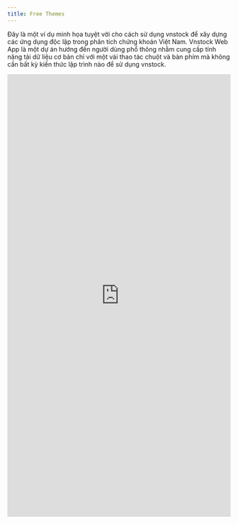 ```yaml
---
title: Free Themes
---
```


Đây là một ví dụ minh họa tuyệt vời cho cách sử dụng vnstock để xây dựng các ứng dụng độc lập trong phân tích chứng khoán Việt Nam.
Vnstock Web App là một dự án hướng đến người dùng phổ thông nhằm cung cấp tính năng tải dữ liệu cơ bản chỉ với một vài thao tác chuột và bàn phím mà không cần bất kỳ kiến thức lập trình nào để sử dụng vnstock.

<iframe  src="https://vnstock.streamlit.app/?embed=true"  height="1000"  style="width:100%;border:none;"></iframe>
